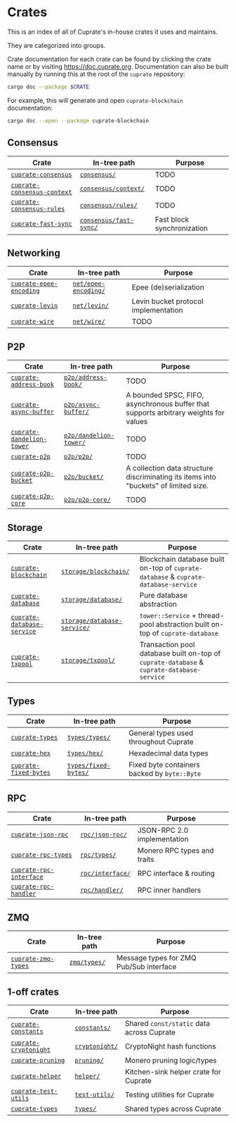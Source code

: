 # Crates
This is an index of all of Cuprate's in-house crates it uses and maintains.

They are categorized into groups.

Crate documentation for each crate can be found by clicking the crate name or by visiting <https://doc.cuprate.org>. Documentation can also be built manually by running this at the root of the `cuprate` repository:
```bash
cargo doc --package $CRATE
```
For example, this will generate and open `cuprate-blockchain` documentation:
```bash
cargo doc --open --package cuprate-blockchain
```

## Consensus
| Crate | In-tree path | Purpose |
|-------|--------------|---------|
| [`cuprate-consensus`](https://doc.cuprate.org/cuprate_consensus) | [`consensus/`](https://github.com/Cuprate/cuprate/tree/main/consensus) | TODO
| [`cuprate-consensus-context`](https://doc.cuprate.org/cuprate_consensus_context) | [`consensus/context/`](https://github.com/Cuprate/cuprate/tree/main/consensus/context) | TODO
| [`cuprate-consensus-rules`](https://doc.cuprate.org/cuprate_consensus_rules) | [`consensus/rules/`](https://github.com/Cuprate/cuprate/tree/main/consensus/rules) | TODO
| [`cuprate-fast-sync`](https://doc.cuprate.org/cuprate_fast_sync) | [`consensus/fast-sync/`](https://github.com/Cuprate/cuprate/tree/main/consensus/fast-sync) | Fast block synchronization

## Networking
| Crate | In-tree path | Purpose |
|-------|--------------|---------|
| [`cuprate-epee-encoding`](https://doc.cuprate.org/cuprate_epee_encoding) | [`net/epee-encoding/`](https://github.com/Cuprate/cuprate/tree/main/net/epee-encoding) | Epee (de)serialization
| [`cuprate-levin`](https://doc.cuprate.org/cuprate_levin) | [`net/levin/`](https://github.com/Cuprate/cuprate/tree/main/net/levin) | Levin bucket protocol implementation
| [`cuprate-wire`](https://doc.cuprate.org/cuprate_wire) | [`net/wire/`](https://github.com/Cuprate/cuprate/tree/main/net/wire) | TODO

## P2P
| Crate | In-tree path | Purpose |
|-------|--------------|---------|
| [`cuprate-address-book`](https://doc.cuprate.org/cuprate_address_book) | [`p2p/address-book/`](https://github.com/Cuprate/cuprate/tree/main/p2p/address-book) | TODO
| [`cuprate-async-buffer`](https://doc.cuprate.org/cuprate_async_buffer) | [`p2p/async-buffer/`](https://github.com/Cuprate/cuprate/tree/main/p2p/async-buffer) | A bounded SPSC, FIFO, asynchronous buffer that supports arbitrary weights for values
| [`cuprate-dandelion-tower`](https://doc.cuprate.org/cuprate_dandelion_tower) | [`p2p/dandelion-tower/`](https://github.com/Cuprate/cuprate/tree/main/p2p/dandelion-tower) | TODO
| [`cuprate-p2p`](https://doc.cuprate.org/cuprate_p2p) | [`p2p/p2p/`](https://github.com/Cuprate/cuprate/tree/main/p2p/p2p) | TODO
| [`cuprate-p2p-bucket`](https://doc.cuprate.org/cuprate_p2p_bucket) | [`p2p/bucket/`](https://github.com/Cuprate/cuprate/tree/main/p2p/bucket) | A collection data structure discriminating its items into "buckets" of limited size.
| [`cuprate-p2p-core`](https://doc.cuprate.org/cuprate_p2p_core) | [`p2p/p2p-core/`](https://github.com/Cuprate/cuprate/tree/main/p2p/p2p-core) | TODO

## Storage
| Crate | In-tree path | Purpose |
|-------|--------------|---------|
| [`cuprate-blockchain`](https://doc.cuprate.org/cuprate_blockchain) | [`storage/blockchain/`](https://github.com/Cuprate/cuprate/tree/main/storage/blockchain) | Blockchain database built on-top of `cuprate-database` & `cuprate-database-service`
| [`cuprate-database`](https://doc.cuprate.org/cuprate_database) | [`storage/database/`](https://github.com/Cuprate/cuprate/tree/main/storage/database) | Pure database abstraction
| [`cuprate-database-service`](https://doc.cuprate.org/cuprate_database_service) | [`storage/database-service/`](https://github.com/Cuprate/cuprate/tree/main/storage/database-service) | `tower::Service` + thread-pool abstraction built on-top of `cuprate-database`
| [`cuprate-txpool`](https://doc.cuprate.org/cuprate_txpool) | [`storage/txpool/`](https://github.com/Cuprate/cuprate/tree/main/storage/txpool) | Transaction pool database built on-top of `cuprate-database` & `cuprate-database-service`

## Types
| Crate | In-tree path | Purpose |
|-------|--------------|---------|
| [`cuprate-types`](https://doc.cuprate.org/cuprate_types) | [`types/types/`](https://github.com/Cuprate/cuprate/tree/main/types/types) | General types used throughout Cuprate |
| [`cuprate-hex`](https://doc.cuprate.org/cuprate_hex) | [`types/hex/`](https://github.com/Cuprate/cuprate/tree/main/types/hex) | Hexadecimal data types |
| [`cuprate-fixed-bytes`](https://doc.cuprate.org/cuprate_fixed_bytes) | [`types/fixed-bytes/`](https://github.com/Cuprate/cuprate/tree/main/net/fixed-bytes) | Fixed byte containers backed by `byte::Byte`

## RPC
| Crate | In-tree path | Purpose |
|-------|--------------|---------|
| [`cuprate-json-rpc`](https://doc.cuprate.org/cuprate_json_rpc) | [`rpc/json-rpc/`](https://github.com/Cuprate/cuprate/tree/main/rpc/json-rpc) | JSON-RPC 2.0 implementation
| [`cuprate-rpc-types`](https://doc.cuprate.org/cuprate_rpc_types) | [`rpc/types/`](https://github.com/Cuprate/cuprate/tree/main/rpc/types) | Monero RPC types and traits
| [`cuprate-rpc-interface`](https://doc.cuprate.org/cuprate_rpc_interface) | [`rpc/interface/`](https://github.com/Cuprate/cuprate/tree/main/rpc/interface) | RPC interface & routing
| [`cuprate-rpc-handler`](https://doc.cuprate.org/cuprate_rpc_handler) | [`rpc/handler/`](https://github.com/Cuprate/cuprate/tree/main/rpc/handler) | RPC inner handlers

## ZMQ
| Crate | In-tree path | Purpose |
|-------|--------------|---------|
| [`cuprate-zmq-types`](https://doc.cuprate.org/cuprate_zmq_types) | [`zmq/types/`](https://github.com/Cuprate/cuprate/tree/main/zmq/types) | Message types for ZMQ Pub/Sub interface

## 1-off crates
| Crate | In-tree path | Purpose |
|-------|--------------|---------|
| [`cuprate-constants`](https://doc.cuprate.org/cuprate_constants) | [`constants/`](https://github.com/Cuprate/cuprate/tree/main/constants) | Shared `const/static` data across Cuprate
| [`cuprate-cryptonight`](https://doc.cuprate.org/cuprate_cryptonight) | [`cryptonight/`](https://github.com/Cuprate/cuprate/tree/main/cryptonight) | CryptoNight hash functions
| [`cuprate-pruning`](https://doc.cuprate.org/cuprate_pruning) | [`pruning/`](https://github.com/Cuprate/cuprate/tree/main/pruning) | Monero pruning logic/types
| [`cuprate-helper`](https://doc.cuprate.org/cuprate_helper) | [`helper/`](https://github.com/Cuprate/cuprate/tree/main/helper) | Kitchen-sink helper crate for Cuprate
| [`cuprate-test-utils`](https://doc.cuprate.org/cuprate_test_utils) | [`test-utils/`](https://github.com/Cuprate/cuprate/tree/main/test-utils) | Testing utilities for Cuprate
| [`cuprate-types`](https://doc.cuprate.org/cuprate_types) | [`types/`](https://github.com/Cuprate/cuprate/tree/main/types) | Shared types across Cuprate